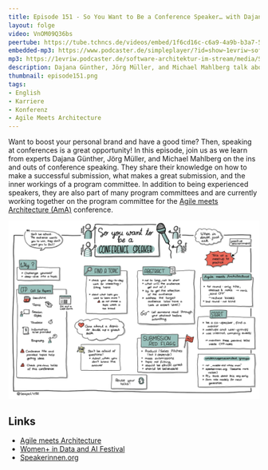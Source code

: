 ```yaml
---
title: Episode 151 - So You Want to Be a Conference Speaker… with Dajana Günther, Jörg Müller, and Michael Mahlberg
layout: folge
video: VnOM09Q36bs
peertube: https://tube.tchncs.de/videos/embed/1f6cd16c-c6a9-4a9b-b3a7-5eabd9c77d8a
embedded-mp3: https://www.podcaster.de/simpleplayer/?id=show~1evriw~software-architektur-im-stream~pod-8ca93425c48f580af9aa9d5ef1&v=1676045067
mp3: https://1evriw.podcaster.de/software-architektur-im-stream/media/So_You_Want_to_Be_a_Conference_Speaker.mp3
description: Dajana Günther, Jörg Müller, and Michael Mahlberg talk about how to be successful as a conference speaker
thumbnail: episode151.png
tags:
- English
- Karriere
- Konferenz
- Agile Meets Architecture
---
```


Want to boost your personal brand and have a good time? Then, speaking
at conferences is a great opportunity! In this episode, join us as we
learn from experts Dajana Günther, Jörg Müller, and Michael Mahlberg
on the ins and outs of conference speaking. They share their knowledge
on how to make a successful submission, what makes a great submission,
and the inner workings of a program committee.  In addition to being
experienced speakers, they are also part of many program committees
and are currently working together on the program committee for the
[Agile meets Architecture
(AmA)](https://www.agile-meets-architecture.com/) conference.

![Sketchnotes](/sketchnotes/episode151.jfif)

## Links

* [Agile meets Architecture](https://www.agile-meets-architecture.com/)
* [Women+ in Data and AI Festival](https://women-in-data-ai.tech/)
* [Speakerinnen.org](https://speakerinnen.org/)


